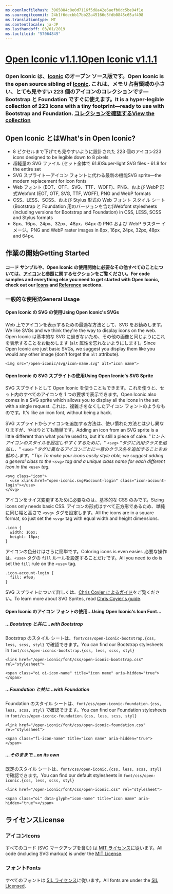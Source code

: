 ```yaml
---
ms.openlocfilehash: 3965884c8e0d7116f5d8a42e6aefb0dc5be94f1e
ms.sourcegitcommit: 24b1f6decbb17bb22a45166e5fdb0845c65af498
ms.translationtype: MT
ms.contentlocale: ja-JP
ms.lasthandoff: 03/01/2019
ms.locfileid: "57064849"
---
```

<a name="open-iconic-v111httpuseiconiccomopen"></a>[<span data-ttu-id="262d4-101">Open Iconic v1.1.1</span><span class="sxs-lookup"><span data-stu-id="262d4-101">Open Iconic v1.1.1</span></span>](http://useiconic.com/open)
===========

### <a name="open-iconic-is-the-open-source-sibling-of-iconichttpuseiconiccom-it-is-a-hyper-legible-collection-of-223-icons-with-a-tiny-footprintmdashready-to-use-with-bootstrap-and-foundation-view-the-collectionhttpuseiconiccomopenicons"></a><span data-ttu-id="262d4-102">Open Iconic は、[Iconic](http://useiconic.com) のオープン ソース版です。</span><span class="sxs-lookup"><span data-stu-id="262d4-102">Open Iconic is the open source sibling of [Iconic](http://useiconic.com).</span></span> <span data-ttu-id="262d4-103">これは、メモリ占有領域の小さい、とても見やすい 223 個のアイコンのコレクションです&mdash;Bootstrap と Foundation ですぐに使えます。</span><span class="sxs-lookup"><span data-stu-id="262d4-103">It is a hyper-legible collection of 223 icons with a tiny footprint&mdash;ready to use with Bootstrap and Foundation.</span></span> [<span data-ttu-id="262d4-104">コレクションを確認する</span><span class="sxs-lookup"><span data-stu-id="262d4-104">View the collection</span></span>](http://useiconic.com/open#icons)



## <a name="whats-in-open-iconic"></a><span data-ttu-id="262d4-105">Open Iconic とは</span><span class="sxs-lookup"><span data-stu-id="262d4-105">What's in Open Iconic?</span></span>

* <span data-ttu-id="262d4-106">8 ピクセルまで下げても見やすいように設計された 223 個のアイコン</span><span class="sxs-lookup"><span data-stu-id="262d4-106">223 icons designed to be legible down to 8 pixels</span></span>
* <span data-ttu-id="262d4-107">超軽量の SVG ファイル (セット全体で 61.8)</span><span class="sxs-lookup"><span data-stu-id="262d4-107">Super-light SVG files - 61.8 for the entire set</span></span> 
* <span data-ttu-id="262d4-108">SVG スプライト&mdash;アイコン フォントに代わる最新の機能</span><span class="sxs-lookup"><span data-stu-id="262d4-108">SVG sprite&mdash;the modern replacement for icon fonts</span></span>
* <span data-ttu-id="262d4-109">Web フォント (EOT、OTF、SVG、TTF、WOFF)、PNG、および WebP 形式</span><span class="sxs-lookup"><span data-stu-id="262d4-109">Webfont (EOT, OTF, SVG, TTF, WOFF), PNG and WebP formats</span></span>
* <span data-ttu-id="262d4-110">CSS、LESS、SCSS、および Stylus 形式の Web フォント スタイル シート (Bootstrap と Foundation 用のバージョンを含む)</span><span class="sxs-lookup"><span data-stu-id="262d4-110">Webfont stylesheets (including versions for Bootstrap and Foundation) in CSS, LESS, SCSS and Stylus formats</span></span>
* <span data-ttu-id="262d4-111">8px、16px、24px、32px、48px、64px の PNG および WebP ラスター イメージ。</span><span class="sxs-lookup"><span data-stu-id="262d4-111">PNG and WebP raster images in 8px, 16px, 24px, 32px, 48px and 64px.</span></span>


## <a name="getting-started"></a><span data-ttu-id="262d4-112">作業の開始</span><span class="sxs-lookup"><span data-stu-id="262d4-112">Getting Started</span></span>

#### <a name="for-code-samples-and-everything-else-you-need-to-get-started-with-open-iconic-check-out-our-iconshttpuseiconiccomopenicons-and-referencehttpuseiconiccomopenreference-sections"></a><span data-ttu-id="262d4-113">コード サンプルや、Open Iconic の使用開始に必要なその他すべてのことについては、[アイコン](http://useiconic.com/open#icons)と[参照](http://useiconic.com/open#reference)に関するセクションをご覧ください。</span><span class="sxs-lookup"><span data-stu-id="262d4-113">For code samples and everything else you need to get started with Open Iconic, check out our [Icons](http://useiconic.com/open#icons) and [Reference](http://useiconic.com/open#reference) sections.</span></span>

### <a name="general-usage"></a><span data-ttu-id="262d4-114">一般的な使用法</span><span class="sxs-lookup"><span data-stu-id="262d4-114">General Usage</span></span>

#### <a name="using-open-iconics-svgs"></a><span data-ttu-id="262d4-115">Open Iconic の SVG の使用</span><span class="sxs-lookup"><span data-stu-id="262d4-115">Using Open Iconic's SVGs</span></span>

<span data-ttu-id="262d4-116">Web 上でアイコンを表示するための最適な方法として、SVG をお勧めします。</span><span class="sxs-lookup"><span data-stu-id="262d4-116">We like SVGs and we think they're the way to display icons on the web.</span></span> <span data-ttu-id="262d4-117">Open Iconic は基本的な SVG に過ぎないため、その他の画像と同じようにこれを表示することをお勧めします (`alt` 属性を忘れないようにします)。</span><span class="sxs-lookup"><span data-stu-id="262d4-117">Since Open Iconic are just basic SVGs, we suggest you display them like you would any other image (don't forget the `alt` attribute).</span></span>

```
<img src="/open-iconic/svg/icon-name.svg" alt="icon name">
```

#### <a name="using-open-iconics-svg-sprite"></a><span data-ttu-id="262d4-118">Open Iconic の SVG スプライトの使用</span><span class="sxs-lookup"><span data-stu-id="262d4-118">Using Open Iconic's SVG Sprite</span></span>

<span data-ttu-id="262d4-119">SVG スプライトとして Open Iconic を使うこともできます。これを使うと、セット内のすべてのアイコンを 1 つの要求で表示できます。</span><span class="sxs-lookup"><span data-stu-id="262d4-119">Open Iconic also comes in a SVG sprite which allows you to display all the icons in the set with a single request.</span></span> <span data-ttu-id="262d4-120">これは、複雑さをなくしたアイコン フォントのようなものです。</span><span class="sxs-lookup"><span data-stu-id="262d4-120">It's like an icon font, without being a hack.</span></span>

<span data-ttu-id="262d4-121">SVG スプライトからアイコンを追加する方法は、使い慣れた方法とは少し異なりますが、やはりとても簡単です。</span><span class="sxs-lookup"><span data-stu-id="262d4-121">Adding an icon from an SVG sprite is a little different than what you're used to, but it's still a piece of cake.</span></span> <span data-ttu-id="262d4-122">"*ヒント:アイコンのスタイルを設定しやすくするために、*" `<svg>` "*タグに汎用クラスを追加し、*" `<use>` "*タグに異なるアイコンごとに一意のクラス名を追加することをお勧めします。*"</span><span class="sxs-lookup"><span data-stu-id="262d4-122">*Tip: To make your icons easily style able, we suggest adding a general class to the* `<svg>` *tag and a unique class name for each different icon in the* `<use>` *tag.*</span></span>  

```
<svg class="icon">
  <use xlink:href="open-iconic.svg#account-login" class="icon-account-login"></use>
</svg>
```

<span data-ttu-id="262d4-123">アイコンをサイズ変更するために必要なのは、基本的な CSS のみです。</span><span class="sxs-lookup"><span data-stu-id="262d4-123">Sizing icons only needs basic CSS.</span></span> <span data-ttu-id="262d4-124">アイコンの形式はすべて正方形であるため、単純に同じ幅と高さで `<svg>` タグを設定します。</span><span class="sxs-lookup"><span data-stu-id="262d4-124">All the icons are in a square format, so just set the `<svg>` tag with equal width and height dimensions.</span></span>

```
.icon {
  width: 16px;
  height: 16px;
}
```

<span data-ttu-id="262d4-125">アイコンの色分けはさらに簡単です。</span><span class="sxs-lookup"><span data-stu-id="262d4-125">Coloring icons is even easier.</span></span> <span data-ttu-id="262d4-126">必要な操作は、`<use>` タグの `fill` ルールを設定することだけです。</span><span class="sxs-lookup"><span data-stu-id="262d4-126">All you need to do is set the `fill` rule on the `<use>` tag.</span></span>

```
.icon-account-login {
  fill: #f00;
}
```

<span data-ttu-id="262d4-127">SVG スプライトについて詳しくは、[Chris Coyier によるガイド](http://css-tricks.com/svg-sprites-use-better-icon-fonts/)をご覧ください。</span><span class="sxs-lookup"><span data-stu-id="262d4-127">To learn more about SVG Sprites, read [Chris Coyier's guide](http://css-tricks.com/svg-sprites-use-better-icon-fonts/).</span></span>

#### <a name="using-open-iconics-icon-font"></a><span data-ttu-id="262d4-128">Open Iconic のアイコン フォントの使用...</span><span class="sxs-lookup"><span data-stu-id="262d4-128">Using Open Iconic's Icon Font...</span></span>


##### <a name="with-bootstrap"></a><span data-ttu-id="262d4-129">…Bootstrap と共に</span><span class="sxs-lookup"><span data-stu-id="262d4-129">…with Bootstrap</span></span>

<span data-ttu-id="262d4-130">Bootstrap のスタイル シートは、`font/css/open-iconic-bootstrap.{css, less, scss, styl}` で確認できます。</span><span class="sxs-lookup"><span data-stu-id="262d4-130">You can find our Bootstrap stylesheets in `font/css/open-iconic-bootstrap.{css, less, scss, styl}`</span></span>


```
<link href="/open-iconic/font/css/open-iconic-bootstrap.css" rel="stylesheet">
```


```
<span class="oi oi-icon-name" title="icon name" aria-hidden="true"></span>
```

##### <a name="with-foundation"></a><span data-ttu-id="262d4-131">…Foundation と共に</span><span class="sxs-lookup"><span data-stu-id="262d4-131">…with Foundation</span></span>

<span data-ttu-id="262d4-132">Foundation のスタイル シートは、`font/css/open-iconic-foundation.{css, less, scss, styl}` で確認できます。</span><span class="sxs-lookup"><span data-stu-id="262d4-132">You can find our Foundation stylesheets in `font/css/open-iconic-foundation.{css, less, scss, styl}`</span></span>

```
<link href="/open-iconic/font/css/open-iconic-foundation.css" rel="stylesheet">
```


```
<span class="fi-icon-name" title="icon name" aria-hidden="true"></span>
```

##### <a name="on-its-own"></a><span data-ttu-id="262d4-133">…そのままで</span><span class="sxs-lookup"><span data-stu-id="262d4-133">…on its own</span></span>

<span data-ttu-id="262d4-134">既定のスタイル シートは、`font/css/open-iconic.{css, less, scss, styl}` で確認できます。</span><span class="sxs-lookup"><span data-stu-id="262d4-134">You can find our default stylesheets in `font/css/open-iconic.{css, less, scss, styl}`</span></span>

```
<link href="/open-iconic/font/css/open-iconic.css" rel="stylesheet">
```

```
<span class="oi" data-glyph="icon-name" title="icon name" aria-hidden="true"></span>
```


## <a name="license"></a><span data-ttu-id="262d4-135">ライセンス</span><span class="sxs-lookup"><span data-stu-id="262d4-135">License</span></span>

### <a name="icons"></a><span data-ttu-id="262d4-136">アイコン</span><span class="sxs-lookup"><span data-stu-id="262d4-136">Icons</span></span>

<span data-ttu-id="262d4-137">すべてのコード (SVG マークアップを含む) は [MIT ライセンス](http://opensource.org/licenses/MIT)に従います。</span><span class="sxs-lookup"><span data-stu-id="262d4-137">All code (including SVG markup) is under the [MIT License](http://opensource.org/licenses/MIT).</span></span>

### <a name="fonts"></a><span data-ttu-id="262d4-138">フォント</span><span class="sxs-lookup"><span data-stu-id="262d4-138">Fonts</span></span>

<span data-ttu-id="262d4-139">すべてのフォントは [SIL ライセンス](http://scripts.sil.org/cms/scripts/page.php?item_id=OFL_web)に従います。</span><span class="sxs-lookup"><span data-stu-id="262d4-139">All fonts are under the [SIL Licensed](http://scripts.sil.org/cms/scripts/page.php?item_id=OFL_web).</span></span>
